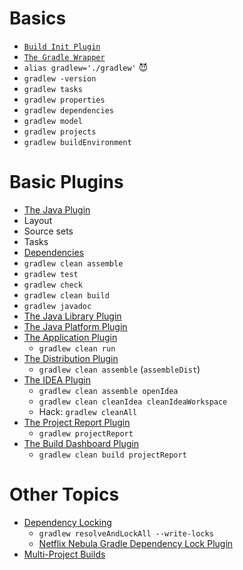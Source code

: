 # Basics
- [`Build Init Plugin`](https://docs.gradle.org/current/userguide/build_init_plugin.html)
- [`The Gradle Wrapper`](https://docs.gradle.org/current/userguide/gradle_wrapper.html)
- `alias gradlew='./gradlew'` :smiling_imp:
- `gradlew -version`
- `gradlew tasks`
- `gradlew properties`
- `gradlew dependencies`
- `gradlew model`
- `gradlew projects`
- `gradlew buildEnvironment`

# Basic Plugins
- [The Java Plugin](https://docs.gradle.org/current/userguide/java_plugin.html)
- Layout
- Source sets
- Tasks
- [Dependencies](https://docs.gradle.org/current/userguide/managing_dependency_configurations.html#managing_dependency_configurations)
- `gradlew clean assemble`
- `gradlew test`
- `gradlew check`
- `gradlew clean build`
- `gradlew javadoc`
- [The Java Library Plugin](https://docs.gradle.org/current/userguide/java_library_plugin.html)
- [The Java Platform Plugin](https://docs.gradle.org/current/userguide/java_platform_plugin.html)
- [The Application Plugin](https://docs.gradle.org/current/userguide/application_plugin.html)
  - `gradlew clean run`
- [The Distribution Plugin](https://docs.gradle.org/current/userguide/distribution_plugin.html)
  - `gradlew clean assemble` (`assembleDist`)
- [The IDEA Plugin](https://docs.gradle.org/current/userguide/idea_plugin.html)
  - `gradlew clean assemble openIdea`
  - `gradlew clean cleanIdea cleanIdeaWorkspace`
  - Hack: `gradlew cleanAll`
- [The Project Report Plugin](https://docs.gradle.org/current/userguide/project_report_plugin.html)
  - `gradlew projectReport`
- [The Build Dashboard Plugin](https://docs.gradle.org/current/userguide/build_dashboard_plugin.html)
  - `gradlew clean build projectReport`

# Other Topics
- [Dependency Locking](https://docs.gradle.org/current/userguide/dependency_locking.html)
  - `gradlew resolveAndLockAll --write-locks`
  - [Netflix Nebula Gradle Dependency Lock Plugin](https://github.com/nebula-plugins/gradle-dependency-lock-plugin)
- [Multi-Project Builds](https://docs.gradle.org/current/userguide/multi_project_builds.html)
